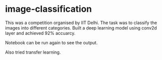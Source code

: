 # image-classification
This was a competition organised by IIT Delhi.
The task was to classify the images into different categories.
Built a deep learning model using conv2d layer and achieved 92% accuarcy.

Notebook can be run again to see the output.

Also tried transfer learning.
